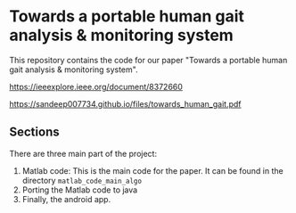 # Towards a portable human gait analysis & monitoring system

This repository contains the code for our paper "Towards a portable human gait analysis & monitoring system".

https://ieeexplore.ieee.org/document/8372660

https://sandeep007734.github.io/files/towards_human_gait.pdf

## Sections

There are three main part of the project:
1. Matlab code: This is the main code for the paper. It can be found in the directory ``matlab_code_main_algo``
2. Porting the Matlab code to java
3. Finally, the android app.

